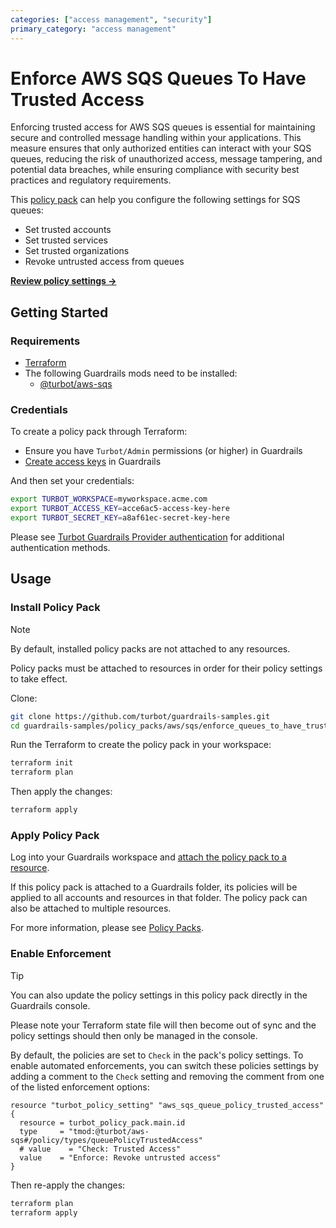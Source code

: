 ```yaml
---
categories: ["access management", "security"]
primary_category: "access management"
---
```


# Enforce AWS SQS Queues To Have Trusted Access

Enforcing trusted access for AWS SQS queues is essential for maintaining secure and controlled message handling within your applications. This measure ensures that only authorized entities can interact with your SQS queues, reducing the risk of unauthorized access, message tampering, and potential data breaches, while ensuring compliance with security best practices and regulatory requirements.

This [policy pack](https://turbot.com/guardrails/docs/concepts/resources/smart-folders) can help you configure the following settings for SQS queues:

- Set trusted accounts
- Set trusted services
- Set trusted organizations
- Revoke untrusted access from queues

**[Review policy settings →](https://hub-guardrails-turbot-com-git-development-turbot.vercel.app/policy-packs/enforce_queues_to_have_trusted_access/settings)**

## Getting Started

### Requirements

- [Terraform](https://developer.hashicorp.com/terraform/tutorials/aws-get-started/install-cli)
- The following Guardrails mods need to be installed:
  - [@turbot/aws-sqs](https://hub-guardrails-turbot-com-git-development-turbot.vercel.app/aws/mods/aws-sqs)

### Credentials

To create a policy pack through Terraform:

- Ensure you have `Turbot/Admin` permissions (or higher) in Guardrails
- [Create access keys](https://turbot.com/guardrails/docs/guides/iam/access-keys#generate-a-new-guardrails-api-access-key) in Guardrails

And then set your credentials:

```sh
export TURBOT_WORKSPACE=myworkspace.acme.com
export TURBOT_ACCESS_KEY=acce6ac5-access-key-here
export TURBOT_SECRET_KEY=a8af61ec-secret-key-here
```

Please see [Turbot Guardrails Provider authentication](https://registry.terraform.io/providers/turbot/turbot/latest/docs#authentication) for additional authentication methods.

## Usage

### Install Policy Pack

> [!NOTE]
> By default, installed policy packs are not attached to any resources.
>
> Policy packs must be attached to resources in order for their policy settings to take effect.

Clone:

```sh
git clone https://github.com/turbot/guardrails-samples.git
cd guardrails-samples/policy_packs/aws/sqs/enforce_queues_to_have_trusted_access
```

Run the Terraform to create the policy pack in your workspace:

```sh
terraform init
terraform plan
```

Then apply the changes:

```sh
terraform apply
```

### Apply Policy Pack

Log into your Guardrails workspace and [attach the policy pack to a resource](https://turbot.com/guardrails/docs/guides/working-with-folders/smart#attach-a-smart-folder-to-a-resource).

If this policy pack is attached to a Guardrails folder, its policies will be applied to all accounts and resources in that folder. The policy pack can also be attached to multiple resources.

For more information, please see [Policy Packs](https://turbot.com/guardrails/docs/concepts/resources/smart-folders).

### Enable Enforcement

> [!TIP]
> You can also update the policy settings in this policy pack directly in the Guardrails console.
>
> Please note your Terraform state file will then become out of sync and the policy settings should then only be managed in the console.

By default, the policies are set to `Check` in the pack's policy settings. To enable automated enforcements, you can switch these policies settings by adding a comment to the `Check` setting and removing the comment from one of the listed enforcement options:

```hcl
resource "turbot_policy_setting" "aws_sqs_queue_policy_trusted_access" {
  resource = turbot_policy_pack.main.id
  type     = "tmod:@turbot/aws-sqs#/policy/types/queuePolicyTrustedAccess"
  # value    = "Check: Trusted Access"
  value    = "Enforce: Revoke untrusted access"
}
```

Then re-apply the changes:

```sh
terraform plan
terraform apply
```
